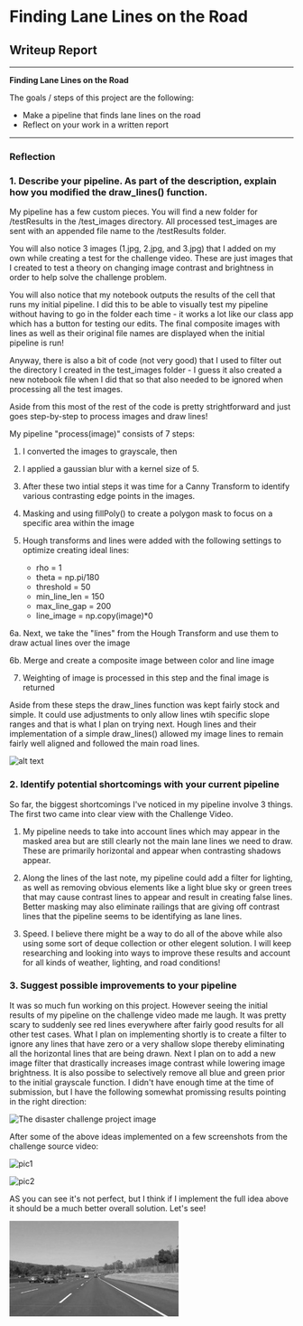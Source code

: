 # **Finding Lane Lines on the Road** 

## Writeup Report
---

**Finding Lane Lines on the Road**


The goals / steps of this project are the following:
* Make a pipeline that finds lane lines on the road
* Reflect on your work in a written report


---

### Reflection

### 1. Describe your pipeline. As part of the description, explain how you modified the draw_lines() function.

My pipeline has a few custom pieces. You will find a new folder for /testResults in the /test_images directory. All processed test_images are sent with an appended file name to the /testResults folder. 

You will also notice 3 images (1.jpg, 2.jpg, and 3.jpg) that I added on my own while creating a test for the challenge video. These are just images that I created to test a theory on changing image contrast and brightness in order to help solve the challenge problem. 

You will also notice that my notebook outputs the results of the cell that runs my initial pipeline. I did this to be able to visually test my pipeline without having to go in the folder each time - it works a lot like our class app which has a button for testing our edits. The final composite images with lines as well as their original file names are displayed when the initial pipeline is run!

Anyway, there is also a bit of code (not very good) that I used to filter out the directory I created in the test_images folder - I guess it also created a new notebook file when I did that so that also needed to be ignored when processing all the test images. 

Aside from this most of the rest of the code is pretty strightforward and just goes step-by-step to process images and draw lines! 


My pipeline "process(image)" consists of 7 steps:

1. I converted the images to grayscale, then 

2. I applied a gaussian blur with a kernel size of 5. 

3. After these two intial steps it was time for a Canny Transform to identify various contrasting edge points in the images. 

4. Masking and using fillPoly() to create a polygon mask to focus on a specific area within the image

5. Hough transforms and lines were added with the following settings to optimize creating ideal lines:
   * rho = 1
   * theta = np.pi/180
   * threshold = 50
   * min_line_len = 150
   * max_line_gap = 200
   * line_image = np.copy(image)*0

6a. Next, we take the "lines" from the Hough Transform and use them to draw actual lines over the image 

6b. Merge and create a composite image between color and line image 

7.  Weighting of image is processed in this step and the final image is returned  

Aside from these steps the draw_lines function was kept fairly stock and simple. It could use adjustments to only allow lines wtih specific slope ranges and that is what I plan on trying next. Hough lines and their implementation of a simple draw_lines() allowed my image lines to remain fairly well aligned and followed the main road lines. 

![alt text](https://i.imgur.com/wvuSdMA.png)


### 2. Identify potential shortcomings with your current pipeline

So far, the biggest shortcomings I've noticed in my pipeline involve 3 things. The first two came into clear view with the Challenge Video.

1. My pipeline needs to take into account lines which may appear in the masked area but are still clearly not the main lane lines we need to draw. These are primarily horizontal and appear when contrasting shadows appear. 

2. Along the lines of the last note, my pipeline could add a filter for lighting, as well as removing obvious elements like a light blue sky or green trees that may cause contrast lines to appear and result in creating false lines. Better masking may also eliminate railings that are giving off contrast lines that the pipeline seems to be identifying as lane lines. 

3. Speed. I believe there might be a way to do all of the above while also using some sort of deque collection or other elegent solution. I will keep researching and looking into ways to improve these results and account for all kinds of weather, lighting, and road conditions! 


### 3. Suggest possible improvements to your pipeline

It was so much fun working on this project. However seeing the initial results of my pipeline on the challenge video made me laugh. It was pretty scary to suddenly see red lines everywhere after fairly good results for all other test cases. What I plan on implementing shortly is to create a filter to ignore any lines that have zero or a very shallow slope thereby eliminating all the horizontal lines that are being drawn. Next I plan on to add a new image filter that drastically increases image contrast while lowering image brightness. It is also possibe to selectively remove all blue and green prior to the initial grayscale function. I didn't have enough time at the time of submission, but I have the following somewhat promissing results pointing in the right direction:

![The disaster challenge project image](https://i.imgur.com/P5c9S8F.jpg)


After some of the above ideas implemented on a few screenshots from the challenge source video:

![pic1](https://i.imgur.com/oYGAfTN.png)


![pic2](https://i.imgur.com/yfAi7MJ.png)

AS you can see it's not perfect, but I think if I implement the full idea above it should be a much better overall solution. Let's see!


![image1](./examples/grayscale.jpg)


